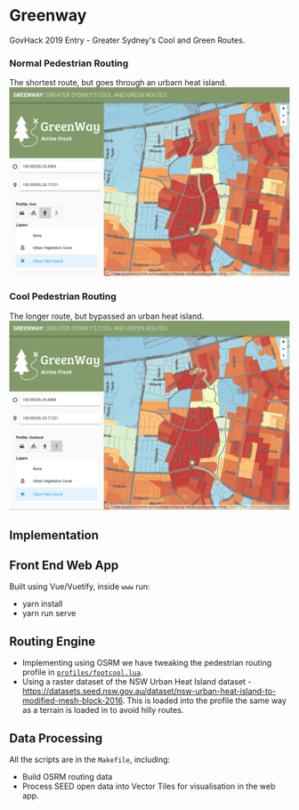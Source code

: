# Greenway

GovHack 2019 Entry - Greater Sydney's Cool and Green Routes.

### Normal Pedestrian Routing
The shortest route, but goes through an urbarn heat island.
![](img/Greenway_NormalFoot.png)

### Cool Pedestrian Routing
The longer route, but bypassed an urban heat island.
![](img/Greenway_CoolFoot.png)

## Implementation

## Front End Web App
Built using Vue/Vuetify, inside `www` run:

- yarn install
- yarn run serve

## Routing Engine

- Implementing using OSRM we have tweaking the pedestrian routing profile in [`profiles/footcool.lua`](https://github.com/andrewharvey/govhack19-greenway/blob/0325a147f72b8a34a28dd02b8ed314328d0b973b/profiles/footcool.lua#L275-L294).
- Using a raster dataset of the NSW Urban Heat Island dataset - https://datasets.seed.nsw.gov.au/dataset/nsw-urban-heat-island-to-modified-mesh-block-2016. This is loaded into the profile the same way as a terrain is loaded in to avoid hilly routes.

## Data Processing

All the scripts are in the `Makefile`, including:
- Build OSRM routing data
- Process SEED open data into Vector Tiles for visualisation in the web app.
